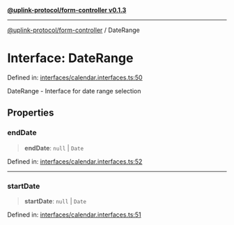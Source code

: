[**@uplink-protocol/form-controller v0.1.3**](../README.md)

***

[@uplink-protocol/form-controller](../globals.md) / DateRange

# Interface: DateRange

Defined in: [interfaces/calendar.interfaces.ts:50](https://github.com/jmkcoder/uplink-protocol-calendar/blob/b7ce0ea27c5f5fc885d8d11198b3335a1464aa83/src/interfaces/calendar.interfaces.ts#L50)

DateRange - Interface for date range selection

## Properties

### endDate

> **endDate**: `null` \| `Date`

Defined in: [interfaces/calendar.interfaces.ts:52](https://github.com/jmkcoder/uplink-protocol-calendar/blob/b7ce0ea27c5f5fc885d8d11198b3335a1464aa83/src/interfaces/calendar.interfaces.ts#L52)

***

### startDate

> **startDate**: `null` \| `Date`

Defined in: [interfaces/calendar.interfaces.ts:51](https://github.com/jmkcoder/uplink-protocol-calendar/blob/b7ce0ea27c5f5fc885d8d11198b3335a1464aa83/src/interfaces/calendar.interfaces.ts#L51)
